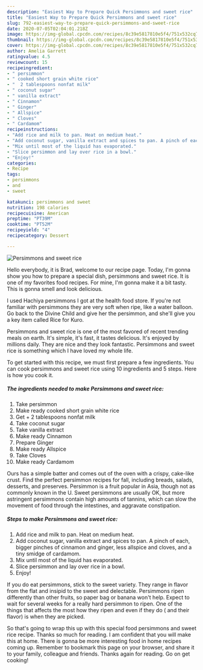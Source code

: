 ```yaml
---
description: "Easiest Way to Prepare Quick Persimmons and sweet rice"
title: "Easiest Way to Prepare Quick Persimmons and sweet rice"
slug: 792-easiest-way-to-prepare-quick-persimmons-and-sweet-rice
date: 2020-07-05T02:04:01.218Z
image: https://img-global.cpcdn.com/recipes/8c39e5817810e5f4/751x532cq70/persimmons-and-sweet-rice-recipe-main-photo.jpg
thumbnail: https://img-global.cpcdn.com/recipes/8c39e5817810e5f4/751x532cq70/persimmons-and-sweet-rice-recipe-main-photo.jpg
cover: https://img-global.cpcdn.com/recipes/8c39e5817810e5f4/751x532cq70/persimmons-and-sweet-rice-recipe-main-photo.jpg
author: Amelia Garrett
ratingvalue: 4.5
reviewcount: 15
recipeingredient:
- " persimmon"
- " cooked short grain white rice"
- "  2 tablespoons nonfat milk"
- " coconut sugar"
- " vanilla extract"
- " Cinnamon"
- " Ginger"
- " Allspice"
- " Cloves"
- " Cardamom"
recipeinstructions:
- "Add rice and milk to pan. Heat on medium heat."
- "Add coconut sugar, vanilla extract and spices to pan. A pinch of each, bigger pinches of cinnamon and ginger, less allspice and cloves, and a tiny smidge of cardamom."
- "Mix until most of the liquid has evaporated."
- "Slice persimmon and lay over rice in a bowl."
- "Enjoy!"
categories:
- Recipe
tags:
- persimmons
- and
- sweet

katakunci: persimmons and sweet 
nutrition: 198 calories
recipecuisine: American
preptime: "PT39M"
cooktime: "PT52M"
recipeyield: "4"
recipecategory: Dessert

---
```



![Persimmons and sweet rice](https://img-global.cpcdn.com/recipes/8c39e5817810e5f4/751x532cq70/persimmons-and-sweet-rice-recipe-main-photo.jpg)

Hello everybody, it is Brad, welcome to our recipe page. Today, I'm gonna show you how to prepare a special dish, persimmons and sweet rice. It is one of my favorites food recipes. For mine, I'm gonna make it a bit tasty. This is gonna smell and look delicious.

I used Hachiya persimmons I got at the health food store. If you&#39;re not familiar with persimmons they are very soft when ripe, like a water balloon. Go back to the Divine Child and give her the persimmon, and she&#39;ll give you a key item called Rice for Kuro.

Persimmons and sweet rice is one of the most favored of recent trending meals on earth. It's simple, it's fast, it tastes delicious. It's enjoyed by millions daily. They are nice and they look fantastic. Persimmons and sweet rice is something which I have loved my whole life.


To get started with this recipe, we must first prepare a few ingredients. You can cook persimmons and sweet rice using 10 ingredients and 5 steps. Here is how you cook it.

<!--inarticleads1-->

##### The ingredients needed to make Persimmons and sweet rice:

1. Take  persimmon
1. Make ready  cooked short grain white rice
1. Get  + 2 tablespoons nonfat milk
1. Take  coconut sugar
1. Take  vanilla extract
1. Make ready  Cinnamon
1. Prepare  Ginger
1. Make ready  Allspice
1. Take  Cloves
1. Make ready  Cardamom


Ours has a simple batter and comes out of the oven with a crispy, cake-like crust. Find the perfect persimmon recipes for fall, including breads, salads, desserts, and preserves. Persimmon is a fruit popular in Asia, though not as commonly known in the U. Sweet persimmons are usually OK, but more astringent persimmons contain high amounts of tannins, which can slow the movement of food through the intestines, and aggravate constipation. 

<!--inarticleads2-->

##### Steps to make Persimmons and sweet rice:

1. Add rice and milk to pan. Heat on medium heat.
1. Add coconut sugar, vanilla extract and spices to pan. A pinch of each, bigger pinches of cinnamon and ginger, less allspice and cloves, and a tiny smidge of cardamom.
1. Mix until most of the liquid has evaporated.
1. Slice persimmon and lay over rice in a bowl.
1. Enjoy!


If you do eat persimmons, stick to the sweet variety. They range in flavor from the flat and insipid to the sweet and delectable. Persimmons ripen differently than other fruits, so paper bag or banana won&#39;t help. Expect to wait for several weeks for a really hard persimmon to ripen. One of the things that affects the most how they ripen and even if they do ( and their flavor) is when they are picked. 

So that's going to wrap this up with this special food persimmons and sweet rice recipe. Thanks so much for reading. I am confident that you will make this at home. There is gonna be more interesting food in home recipes coming up. Remember to bookmark this page on your browser, and share it to your family, colleague and friends. Thanks again for reading. Go on get cooking!
